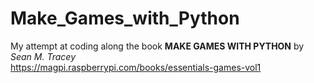 # Make_Games_with_Python
My attempt at coding along the book **MAKE GAMES WITH PYTHON** by *Sean M. Tracey* <br>
https://magpi.raspberrypi.com/books/essentials-games-vol1
